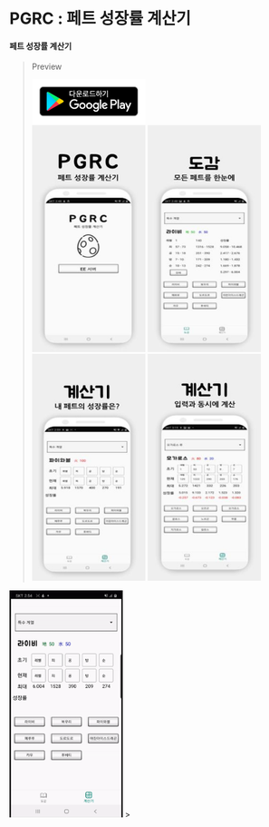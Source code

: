 # PGRC : 페트 성장률 계산기
#### 페트 성장률 계산기 
>Preview<p>
<a href='https://play.google.com/store/apps/details?id=best.hyun.pgrc&pcampaignid=pcampaignidMKT-Other-global-all-co-prtnr-py-PartBadge-Mar2515-1'><img src="/preview/pgrc-google-play-badge.png" width="200px"/></a><br/>
<img src="/preview/PGRC_server_crop_320.jpg" width="200px" height="400px"/> <img src="/preview/PGRC_collection_320.jpg" width="200px" height="400px"/> <img src="/preview/PGRC_calculation1_320.jpg" width="200px" height="400px"/> <img src="/preview/PGRC_calculation2_320.jpg" width="200px" height="400px"/></p>
<img src="/preview/pgrc_calculation.gif" width="200px" height="400px"/>
>

#### 